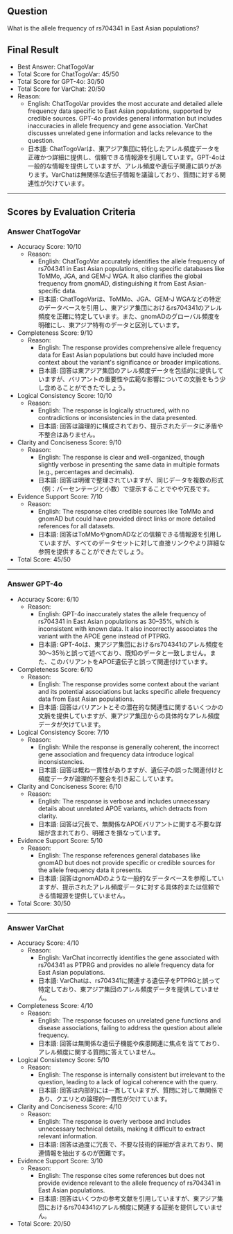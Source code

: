 ## Question

What is the allele frequency of rs704341 in East Asian populations?

## Final Result

- Best Answer: ChatTogoVar
- Total Score for ChatTogoVar: 45/50
- Total Score for GPT-4o: 30/50
- Total Score for VarChat: 20/50
- Reason:
  - English: ChatTogoVar provides the most accurate and detailed allele frequency data specific to East Asian populations, supported by credible sources. GPT-4o provides general information but includes inaccuracies in allele frequency and gene association. VarChat discusses unrelated gene information and lacks relevance to the question.
  - 日本語: ChatTogoVarは、東アジア集団に特化したアレル頻度データを正確かつ詳細に提供し、信頼できる情報源を引用しています。GPT-4oは一般的な情報を提供していますが、アレル頻度や遺伝子関連に誤りがあります。VarChatは無関係な遺伝子情報を議論しており、質問に対する関連性が欠けています。

---

## Scores by Evaluation Criteria

### Answer ChatTogoVar
- Accuracy Score: 10/10
  - Reason: 
    - English: ChatTogoVar accurately identifies the allele frequency of rs704341 in East Asian populations, citing specific databases like ToMMo, JGA, and GEM-J WGA. It also clarifies the global frequency from gnomAD, distinguishing it from East Asian-specific data.
    - 日本語: ChatTogoVarは、ToMMo、JGA、GEM-J WGAなどの特定のデータベースを引用し、東アジア集団におけるrs704341のアレル頻度を正確に特定しています。また、gnomADのグローバル頻度を明確にし、東アジア特有のデータと区別しています。
- Completeness Score: 9/10
  - Reason: 
    - English: The response provides comprehensive allele frequency data for East Asian populations but could have included more context about the variant's significance or broader implications.
    - 日本語: 回答は東アジア集団のアレル頻度データを包括的に提供していますが、バリアントの重要性や広範な影響についての文脈をもう少し含めることができたでしょう。
- Logical Consistency Score: 10/10
  - Reason: 
    - English: The response is logically structured, with no contradictions or inconsistencies in the data presented.
    - 日本語: 回答は論理的に構成されており、提示されたデータに矛盾や不整合はありません。
- Clarity and Conciseness Score: 9/10
  - Reason: 
    - English: The response is clear and well-organized, though slightly verbose in presenting the same data in multiple formats (e.g., percentages and decimals).
    - 日本語: 回答は明確で整理されていますが、同じデータを複数の形式（例：パーセンテージと小数）で提示することでやや冗長です。
- Evidence Support Score: 7/10
  - Reason: 
    - English: The response cites credible sources like ToMMo and gnomAD but could have provided direct links or more detailed references for all datasets.
    - 日本語: 回答はToMMoやgnomADなどの信頼できる情報源を引用していますが、すべてのデータセットに対して直接リンクやより詳細な参照を提供することができたでしょう。
- Total Score: 45/50

---

### Answer GPT-4o
- Accuracy Score: 6/10
  - Reason: 
    - English: GPT-4o inaccurately states the allele frequency of rs704341 in East Asian populations as 30–35%, which is inconsistent with known data. It also incorrectly associates the variant with the APOE gene instead of PTPRG.
    - 日本語: GPT-4oは、東アジア集団におけるrs704341のアレル頻度を30～35％と誤って述べており、既知のデータと一致しません。また、このバリアントをAPOE遺伝子と誤って関連付けています。
- Completeness Score: 6/10
  - Reason: 
    - English: The response provides some context about the variant and its potential associations but lacks specific allele frequency data from East Asian populations.
    - 日本語: 回答はバリアントとその潜在的な関連性に関するいくつかの文脈を提供していますが、東アジア集団からの具体的なアレル頻度データが欠けています。
- Logical Consistency Score: 7/10
  - Reason: 
    - English: While the response is generally coherent, the incorrect gene association and frequency data introduce logical inconsistencies.
    - 日本語: 回答は概ね一貫性がありますが、遺伝子の誤った関連付けと頻度データが論理的不整合を引き起こしています。
- Clarity and Conciseness Score: 6/10
  - Reason: 
    - English: The response is verbose and includes unnecessary details about unrelated APOE variants, which detracts from clarity.
    - 日本語: 回答は冗長で、無関係なAPOEバリアントに関する不要な詳細が含まれており、明確さを損なっています。
- Evidence Support Score: 5/10
  - Reason: 
    - English: The response references general databases like gnomAD but does not provide specific or credible sources for the allele frequency data it presents.
    - 日本語: 回答はgnomADのような一般的なデータベースを参照していますが、提示されたアレル頻度データに対する具体的または信頼できる情報源を提供していません。
- Total Score: 30/50

---

### Answer VarChat
- Accuracy Score: 4/10
  - Reason: 
    - English: VarChat incorrectly identifies the gene associated with rs704341 as PTPRG and provides no allele frequency data for East Asian populations.
    - 日本語: VarChatは、rs704341に関連する遺伝子をPTPRGと誤って特定しており、東アジア集団のアレル頻度データを提供していません。
- Completeness Score: 4/10
  - Reason: 
    - English: The response focuses on unrelated gene functions and disease associations, failing to address the question about allele frequency.
    - 日本語: 回答は無関係な遺伝子機能や疾患関連に焦点を当てており、アレル頻度に関する質問に答えていません。
- Logical Consistency Score: 5/10
  - Reason: 
    - English: The response is internally consistent but irrelevant to the question, leading to a lack of logical coherence with the query.
    - 日本語: 回答は内部的には一貫していますが、質問に対して無関係であり、クエリとの論理的一貫性が欠けています。
- Clarity and Conciseness Score: 4/10
  - Reason: 
    - English: The response is overly verbose and includes unnecessary technical details, making it difficult to extract relevant information.
    - 日本語: 回答は過度に冗長で、不要な技術的詳細が含まれており、関連情報を抽出するのが困難です。
- Evidence Support Score: 3/10
  - Reason: 
    - English: The response cites some references but does not provide evidence relevant to the allele frequency of rs704341 in East Asian populations.
    - 日本語: 回答はいくつかの参考文献を引用していますが、東アジア集団におけるrs704341のアレル頻度に関連する証拠を提供していません。
- Total Score: 20/50